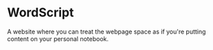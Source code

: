 # WordScript
A website where you can treat the webpage space as if you're putting content on your personal notebook.
